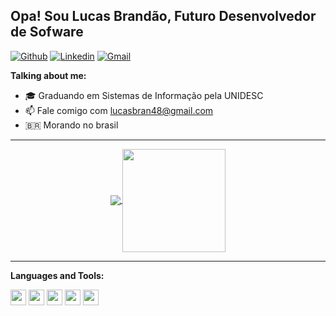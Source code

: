 ## Opa! Sou Lucas Brandão, Futuro Desenvolvedor de Sofware

[![Github](https://img.shields.io/badge/-Github-000?style=flat-square&logo=Github&logoColor=white)](https://github.com/Lucasbrandao00)
[![Linkedin](https://img.shields.io/badge/-LinkedIn-blue?style=flat-square&logo=Linkedin&logoColor=white)](https://www.linkedin.com/in/lucas-brand%C3%A3o-164657181/)
[![Gmail](http://img.shields.io/badge/-Gmail-8e24aa?style=flat-square&logo=Gmail&logoColor=white)](mailto:lucasbran48@gmail.com)

**Talking about me:**

- 🎓 Graduando em Sistemas de Informação pela UNIDESC
- 📫 Fale comigo com lucasbran48@gmail.com
- 🇧🇷 Morando no brasil
---

<p align="center">
  <a href="https://github.com/Lucasbrandao00/Lucasbrandao00">
    <img
      align="center"
      src="https://github-readme-stats.vercel.app/api/top-langs/?username=Lucasbrandao00&layout=compact&theme=dracula"
    />
  </a>
  <a href="https://github.com/Lucasbrandao00/github-readme-stats">
    <img
      align="center"
      height="165"
      src="https://github-readme-stats.vercel.app/api?username=Lucasbrandao00&show_icons=true&theme=dracula"
    />
  </a>
</p>

---

**Languages and Tools:**

<img height="25" src="https://img.shields.io/badge/java-007396.svg?&style=for-the-badge&logo=java&logoColor=000"></img>
<img height="25" src="https://img.shields.io/badge/HTML5-E34F26.svg?&style=for-the-badge&logo=HTML5&logoColor=000"></img>
<img height="25" src="https://img.shields.io/badge/CSS3-1572B6.svg?&style=for-the-badge&logo=CSS3&logoColor=000"></img>
<img height="25" src="https://img.shields.io/badge/MySQL-4479A1.svg?&style=for-the-badge&logo=MySQL&logoColor=000"></img>
<img height="25" src="https://img.shields.io/badge/JavaScript-F7DF1E.svg?&style=for-the-badge&logo=JavaScript&logoColor=000"></img>

